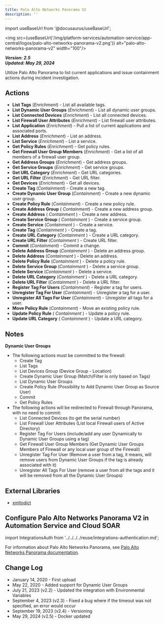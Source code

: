 ```yaml
---
title: Palo Alto Networks Panorama V2
description: ''
---
```

import useBaseUrl from '@docusaurus/useBaseUrl';

<img src={useBaseUrl('/img/platform-services/automation-service/app-central/logos/palo-alto-networks-panorama-v2.png')} alt="palo-alto-networks-panorama-v2" width="100"/>

***Version: 2.5  
Updated: May 29, 2024***

Utilize Palo Alto Panorama to list current applications and issue containment actions during incident investigation.

## Actions

* **List Tags** (*Enrichment*) - List all available tags.
* **List Dynamic User Groups** (*Enrichment*) - List all dynamic user groups.
* **List Connected Devices** (*Enrichment*) - List all connected devices.
* **List Firewall User Attributes** (*Enrichment*) - List firewall user attributes.
* **List Application** (*Enrichment*) - Pull a list of current applications and associated ports.
* **List Address** (*Enrichment*) - List an address.
* **List Service** (*Enrichment*) - List a service.
* **Get Policy Rules** (*Enrichment*) - Get policy rules.
* **Get Firewall User Group Members** (*Enrichment*) - Get a list of all members of a firewall user group.
* **Get Address Groups** (*Enrichment*) - Get address groups.
* **Get Service Groups** (*Enrichment*) - Get service groups.
* **Get URL Category** (*Enrichment*) - Get URL categories.
* **Get URL Filter** (*Enrichment*) - Get URL filter.
* **Get Devices** (*Enrichment*) - Get all devices.
* **Create Tag** (*Containment*) - Create a new tag.
* **Create Dynamic User Group** (*Containment*) - Create a new dynamic user group.
* **Create Policy Rule** (*Containment*) - Create a new policy rule.
* **Create Address Group** ( *Containment*) - Create a new address group.
* **Create Address** ( *Containment* ) - Create a new address.
* **Create Service Group** ( *Containment* ) - Create a service group.
* **Create Service** (*Containment* ) - Create a service.
* **Create Tag** (*Containment* ) - Create a tag.
* **Create URL Category** (*Containment* ) - Create a URL category.
* **Create URL Filter** (*Containment* ) - Create URL filter.
* **Commit** (*Containment*) - Commit a change.
* **Delete Address Group** (*Containment* ) - Delete an address group.
* **Delete Address** (*Containment* ) - Delete an address.
* **Delete Policy Rule** (*Containment* ) - Delete a policy rule.
* **Delete Service Group** (*Containment* ) - Delete a service group.
* **Delete Service** (*Containment* ) - Delete a service.
* **Delete URL Category** (*Containment* ) - Delete a URL category.
* **Delete URL Filter** (*Containment* ) - Delete a URL filter.
* **Register Tag For Users** (*Containment*) - Register a tag for users.
* **Unregister Tag For User** (*Containment*) - Unregister a tag for a user.
* **Unregister All Tags For User** (*Containment*) - Unregister all tags for a user.
* **Move Policy Rule** (*Containment*) - Move an existing policy rule.
* **Update Policy Rule** ( *Containment* ) - Update a policy rule.
* **Update URL Category** ( *Containment* ) - Update a URL category.

## Notes

**Dynamic User Groups**

* The following actions must be committed to the firewall:
	+ Create Tag
	+ List Tags
	+ List Devices Group (Device Group - Location)
	+ Create Dynamic User Group (Match/Filter is only based on Tags)
	+ List Dynamic User Groups
	+ Create Policy Rule (Possibility to Add Dynamic User Group as Source User)
	+ Commit
	+ Get Policy Rules
* The following actions will be redirected to Firewall through Panorama, with no need to commit:
	+ List Connected Devices (to get the serial number)
	+ List Firewall User Attributes (List local Firewall users of Active Directory)
	+ Register Tag For Users (include/add any user Dynamically to Dynamic User Groups using a tag)
	+ Get Firewall User Group Members (Get Dynamic User Groups Members of Firewall or any local user group of the Firewall)
	+ Unregister Tag For User (Remove a user from a tag, it means, will remove users from Dynamic User Groups if the tag is already associated with it)
	+ Unregister All Tags For User (remove a user from all the tags and it will be removed from all the Dynamic User Groups)

## External Libraries

* [xmltodict](https://github.com/martinblech/xmltodict)

## Configure Palo Alto Networks Panorama V2 in Automation Service and Cloud SOAR

import IntegrationsAuth from '../../../../reuse/integrations-authentication.md';

<IntegrationsAuth/>

For information about Palo Alto Networks Panorama, see [Palo Alto Networks Panorama documentation](https://docs.paloaltonetworks.com/panorama).

## Change Log

* January 14, 2020 - First upload
* May 22, 2020 - Added support for Dynamic User Groups
* July 21, 2023 (v2.2) - Updated the integration with Environmental Variables
* September 4, 2023 (v2.3) - Fixed a bug where if the timeout was not specified, an error would occur
* September 19, 2023 (v2.4) - Versioning
* May 29, 2024 (v2.5) - Docker updated
